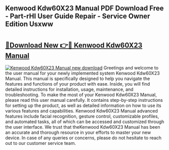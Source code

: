 ## Kenwood Kdw60X23 Manual PDF Download Free - Part-rHI User Guide Repair - Service Owner Edition Usxww

# <h2><a href="http://cf25039.oget.top/?id=Kenwood+Kdw60X23+Manual">🔗Download New 👉🔴 Kenwood Kdw60X23 Manual</a></h2>

[![Kenwood Kdw60X23 Manual new download](https://i.imgur.com/5g1atiW.png)](http://cf25039.oget.top/?id=Kenwood+Kdw60X23+Manual)
Greetings and welcome to the user manual for your newly implemented system Kenwood Kdw60X23 Manual. This manual is specifically designed to help you navigate the features and functions of your product with ease. Inside, you will find detailed instructions for installation, usage, maintenance, and troubleshooting. To make the most of your Kenwood Kdw60X23 Manual, please read this user manual carefully. It contains step-by-step instructions for setting up the product, as well as detailed information on how to use its various features and capabilities. Kenwood Kdw60X23 Manual advanced features include facial recognition, gesture control, customizable profiles, and automated tasks, all of which can be accessed and customized through the user interface. We trust that theKenwood Kdw60X23 Manual has been an accurate and thorough resource in your efforts to master your new device. In case of any queries or concerns, please do not hesitate to reach out to our customer service team.
